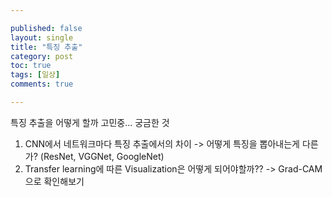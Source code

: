 ```yaml
---

published: false
layout: single
title: "특징 추출"
category: post
toc: true
tags: [일상]
comments: true

---
```

특징 추출을 어떻게 할까 고민중...
궁금한 것

1. CNN에서 네트워크마다 특징 추출에서의 차이
-> 어떻게 특징을 뽑아내는게 다른가? (ResNet, VGGNet, GoogleNet)
2. Transfer learning에 따른 Visualization은 어떻게 되어야할까??
-> Grad-CAM으로 확인해보기
